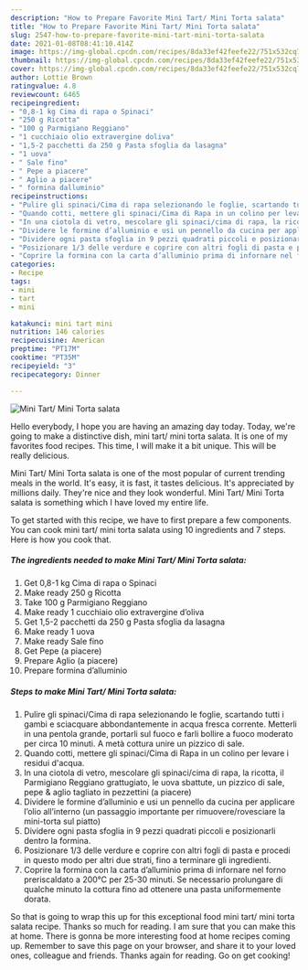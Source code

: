 ```yaml
---
description: "How to Prepare Favorite Mini Tart/ Mini Torta salata"
title: "How to Prepare Favorite Mini Tart/ Mini Torta salata"
slug: 2547-how-to-prepare-favorite-mini-tart-mini-torta-salata
date: 2021-01-08T08:41:10.414Z
image: https://img-global.cpcdn.com/recipes/8da33ef42feefe22/751x532cq70/mini-tart-mini-torta-salata-recipe-main-photo.jpg
thumbnail: https://img-global.cpcdn.com/recipes/8da33ef42feefe22/751x532cq70/mini-tart-mini-torta-salata-recipe-main-photo.jpg
cover: https://img-global.cpcdn.com/recipes/8da33ef42feefe22/751x532cq70/mini-tart-mini-torta-salata-recipe-main-photo.jpg
author: Lottie Brown
ratingvalue: 4.8
reviewcount: 6465
recipeingredient:
- "0,8-1 kg Cima di rapa o Spinaci"
- "250 g Ricotta"
- "100 g Parmigiano Reggiano"
- "1 cucchiaio olio extravergine doliva"
- "1,5-2 pacchetti da 250 g Pasta sfoglia da lasagna"
- "1 uova"
- " Sale fino"
- " Pepe a piacere"
- " Aglio a piacere"
- " formina dalluminio"
recipeinstructions:
- "Pulire gli spinaci/Cima di rapa selezionando le foglie, scartando tutti i gambi e sciacquare abbondantemente in acqua fresca corrente. Metterli in una pentola grande, portarli sul fuoco e farli bollire a fuoco moderato per circa 10 minuti. A metà cottura unire un pizzico di sale."
- "Quando cotti, mettere gli spinaci/Cima di Rapa in un colino per levare i residui d&#39;acqua."
- "In una ciotola di vetro, mescolare gli spinaci/cima di rapa, la ricotta, il Parmigiano Reggiano grattugiato, le uova sbattute, un pizzico di sale, pepe &amp; aglio tagliato in pezzettini (a piacere)"
- "Dividere le formine d’alluminio e usi un pennello da cucina per applicare l’olio all’interno (un passaggio importante per rimuovere/rovesciare la mini-torta sul piatto)"
- "Dividere ogni pasta sfoglia in 9 pezzi quadrati piccoli e posizionarli dentro la formina."
- "Posizionare 1/3 delle verdure e coprire con altri fogli di pasta e procedi in questo modo per altri due strati, fino a terminare gli ingredienti."
- "Coprire la formina con la carta d’alluminio prima di infornare nel forno preriscaldato a 200°C per 25-30 minuti. Se necessario prolungare di qualche minuto la cottura fino ad ottenere una pasta uniformemente dorata."
categories:
- Recipe
tags:
- mini
- tart
- mini

katakunci: mini tart mini 
nutrition: 146 calories
recipecuisine: American
preptime: "PT17M"
cooktime: "PT35M"
recipeyield: "3"
recipecategory: Dinner

---
```



![Mini Tart/ Mini Torta salata](https://img-global.cpcdn.com/recipes/8da33ef42feefe22/751x532cq70/mini-tart-mini-torta-salata-recipe-main-photo.jpg)

Hello everybody, I hope you are having an amazing day today. Today, we're going to make a distinctive dish, mini tart/ mini torta salata. It is one of my favorites food recipes. This time, I will make it a bit unique. This will be really delicious.

Mini Tart/ Mini Torta salata is one of the most popular of current trending meals in the world. It's easy, it is fast, it tastes delicious. It's appreciated by millions daily. They're nice and they look wonderful. Mini Tart/ Mini Torta salata is something which I have loved my entire life.




To get started with this recipe, we have to first prepare a few components. You can cook mini tart/ mini torta salata using 10 ingredients and 7 steps. Here is how you cook that.

<!--inarticleads1-->

##### The ingredients needed to make Mini Tart/ Mini Torta salata:

1. Get 0,8-1 kg Cima di rapa o Spinaci
1. Make ready 250 g Ricotta
1. Take 100 g Parmigiano Reggiano
1. Make ready 1 cucchiaio olio extravergine d’oliva
1. Get 1,5-2 pacchetti da 250 g Pasta sfoglia da lasagna
1. Make ready 1 uova
1. Make ready  Sale fino
1. Get  Pepe (a piacere)
1. Prepare  Aglio (a piacere)
1. Prepare  formina d’alluminio




<!--inarticleads2-->

##### Steps to make Mini Tart/ Mini Torta salata:

1. Pulire gli spinaci/Cima di rapa selezionando le foglie, scartando tutti i gambi e sciacquare abbondantemente in acqua fresca corrente. Metterli in una pentola grande, portarli sul fuoco e farli bollire a fuoco moderato per circa 10 minuti. A metà cottura unire un pizzico di sale.
1. Quando cotti, mettere gli spinaci/Cima di Rapa in un colino per levare i residui d&#39;acqua.
1. In una ciotola di vetro, mescolare gli spinaci/cima di rapa, la ricotta, il Parmigiano Reggiano grattugiato, le uova sbattute, un pizzico di sale, pepe &amp; aglio tagliato in pezzettini (a piacere)
1. Dividere le formine d’alluminio e usi un pennello da cucina per applicare l’olio all’interno (un passaggio importante per rimuovere/rovesciare la mini-torta sul piatto)
1. Dividere ogni pasta sfoglia in 9 pezzi quadrati piccoli e posizionarli dentro la formina.
1. Posizionare 1/3 delle verdure e coprire con altri fogli di pasta e procedi in questo modo per altri due strati, fino a terminare gli ingredienti.
1. Coprire la formina con la carta d’alluminio prima di infornare nel forno preriscaldato a 200°C per 25-30 minuti. Se necessario prolungare di qualche minuto la cottura fino ad ottenere una pasta uniformemente dorata.




So that is going to wrap this up for this exceptional food mini tart/ mini torta salata recipe. Thanks so much for reading. I am sure that you can make this at home. There is gonna be more interesting food at home recipes coming up. Remember to save this page on your browser, and share it to your loved ones, colleague and friends. Thanks again for reading. Go on get cooking!
